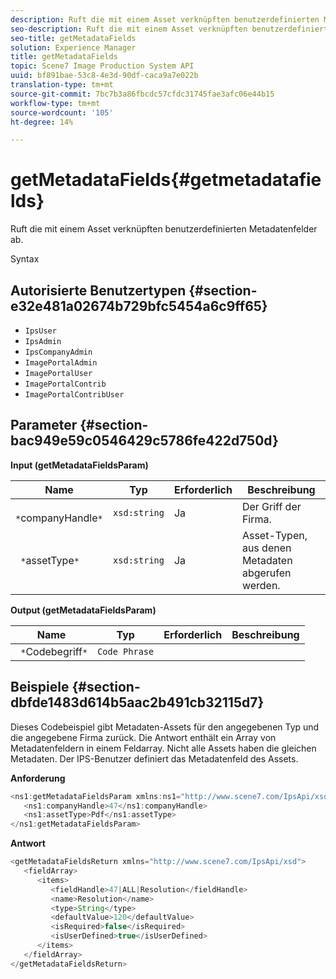 ```yaml
---
description: Ruft die mit einem Asset verknüpften benutzerdefinierten Metadatenfelder ab.
seo-description: Ruft die mit einem Asset verknüpften benutzerdefinierten Metadatenfelder ab.
seo-title: getMetadataFields
solution: Experience Manager
title: getMetadataFields
topic: Scene7 Image Production System API
uuid: bf891bae-53c8-4e3d-90df-caca9a7e022b
translation-type: tm+mt
source-git-commit: 7bc7b3a86fbcdc57cfdc31745fae3afc06e44b15
workflow-type: tm+mt
source-wordcount: '105'
ht-degree: 14%

---
```



# getMetadataFields{#getmetadatafields}

Ruft die mit einem Asset verknüpften benutzerdefinierten Metadatenfelder ab.

Syntax

## Autorisierte Benutzertypen {#section-e32e481a02674b729bfc5454a6c9ff65}

* `IpsUser`
* `IpsAdmin`
* `IpsCompanyAdmin`
* `ImagePortalAdmin`
* `ImagePortalUser`
* `ImagePortalContrib`
* `ImagePortalContribUser`

## Parameter {#section-bac949e59c0546429c5786fe422d750d}

**Input (getMetadataFieldsParam)**

| Name | Typ | Erforderlich | Beschreibung |
|---|---|---|---|
| ` *`companyHandle`*` | `xsd:string` | Ja | Der Griff der Firma. |
| ` *`assetType`*` | `xsd:string` | Ja | Asset-Typen, aus denen Metadaten abgerufen werden. |

**Output (getMetadataFieldsParam)**

| Name | Typ | Erforderlich | Beschreibung |
|---|---|---|---|
| ` *`Codebegriff`*` | `Code Phrase` |  |  |

## Beispiele {#section-dbfde1483d614b5aac2b491cb32115d7}

Dieses Codebeispiel gibt Metadaten-Assets für den angegebenen Typ und die angegebene Firma zurück. Die Antwort enthält ein Array von Metadatenfeldern in einem Feldarray. Nicht alle Assets haben die gleichen Metadaten. Der IPS-Benutzer definiert das Metadatenfeld des Assets.

**Anforderung**

```java
<ns1:getMetadataFieldsParam xmlns:ns1="http://www.scene7.com/IpsApi/xsd">
   <ns1:companyHandle>47</ns1:companyHandle>
   <ns1:assetType>Pdf</ns1:assetType>
</ns1:getMetadataFieldsParam>
```

**Antwort**

```java
<getMetadataFieldsReturn xmlns="http://www.scene7.com/IpsApi/xsd">
   <fieldArray>
      <items>
         <fieldHandle>47|ALL|Resolution</fieldHandle>
         <name>Resolution</name>
         <type>String</type>
         <defaultValue>120</defaultValue>
         <isRequired>false</isRequired>
         <isUserDefined>true</isUserDefined>
      </items>
   </fieldArray>
</getMetadataFieldsReturn>
```

